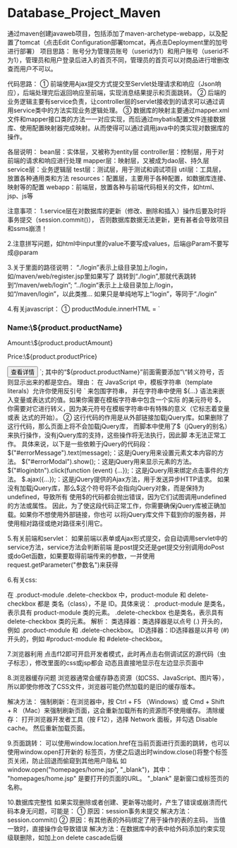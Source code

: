# Database_Project_Maven
通过maven创建javaweb项目，包括添加了maven-archetype-webapp，以及配置了tomcat（点击Edit Configuration部署tomcat，再点击Deployment里的加号进行部署）
项目思路：
账号分为管理员账号（userid为1）和用户账号（userid不为1），管理员和用户登录后进入的首页不同，管理员的首页可以对商品进行增删改查而用户不可以。

代码思路：
①
前端使用Ajax提交方式提交至Servlet处理请求和响应（Json响应），后端处理完后返回响应至前端，实现消息结果提示和页面跳转。
②
后端的业务逻辑主要有service负责，让controller层的servlet接收到的请求可以通过调用service类中的方法实现业务逻辑处理。
③
数据库的映射主要通过mapper.xml文件和mapper接口类的方法一一对应实现，而后通过mybatis配置文件连接数据库、使用配置映射器完成映射。从而使得可以通过调用java中的类实现对数据库的操作。

各层说明：
bean层：实体层，又被称为entity层
controller层：控制层，用于对前端的请求和响应进行处理
mapper层：映射层，又被成为dao层、持久层
service层：业务逻辑层
test层：测试层，用于测试和调试项目
util层：工具层，放置各种通用类和方法
resources：配置层，主要用于各种配置，如数据库连接、映射等的配置
webapp：前端层，放置各种与前端代码相关的文件，如html、jsp、js等



注意事项：
1.service层在对数据库的更新（修改、删除和插入）操作后要及时将事务提交（session.commit()），
否则数据库数据无法更新，更有甚者会导致项目和ssms崩溃！

2.注意拼写问题，如html中input里的value不要写成values，后端@Param不要写成@param

3.关于里面的路径说明：
“./login”表示上级目录加上/login，如/maven/web/register.jsp里如果写了
跳转到“./login”,那就代表跳转到“/maven/web/login”;
”../login“表示上上级目录加上/login，如“/maven/login”，以此类推...
如果只是单纯地写上“login”，等同于“./login”

4.有关javascript：
①
productModule.innerHTML = `
<h3>Name:\${product.productName}</h3>
<p>Amount:\${product.productAmount}</p>
<p>Price:\${product.productPrice}</p>
<button onclick="location.href='./product_detail.jsp?id=\${product.productId}'">查看详情</button>
`;
其中的“${product.productName}”前面需要添加”\“转义符号，否则显示出来的都是空白。
理由：
在 JavaScript 中，模板字符串（template literals）允许你使用反引号 ` 来包围字符串，
并在字符串中使用 ${...} 语法来嵌入变量或表达式的值。如果你需要在模板字符串中包含一个实际
的美元符号 $，你需要对它进行转义，因为美元符号在模板字符串中有特殊的意义（它标志着变量或表
达式的开始）。
②
<script type="text/javascript" src="https://apps.bdimg.com/libs/jquery/2.1.4/jquery.min.js"></script> 
这行代码的作用是从外部链接加载jQuery库。如果删除了这行代码，那么页面上将不会加载jQuery库，
而脚本中使用了$（jQuery的别名）来执行操作，没有jQuery库的支持，这些操作将无法执行，因此脚
本无法正常工作。
具体来说，以下是一些依赖于jQuery的代码段：
$("#errorMessage").text(message);：这是jQuery用来设置元素文本内容的方法。
$("#errorModal").show();：这是jQuery用来显示元素的方法。
$("#loginbtn").click(function (event) {...});：这是jQuery用来绑定点击事件的方法。
$.ajax({...});：这是jQuery提供的Ajax方法，用于发送异步HTTP请求。
如果没有加载jQuery库，那么$这个符号将不会指向jQuery对象，而是保持为undefined，导致所有
使用$的代码都会抛出错误，因为它们试图调用undefined的方法或属性。
因此，为了使这段代码正常工作，你需要确保jQuery库被正确加载。如果你不想使用外部链接，你也可
以将jQuery库文件下载到你的服务器，并使用相对路径或绝对路径来引用它。

5.有关前端和servlet：
如果前端以表单或Ajax形式提交，会自动调用servlet中的service方法，service方法会判断前端
是post提交还是get提交分别调用doPost或doGet函数，如果要取得前端传来的参数，一并使用
request.getParameter("参数名")来获得

6.有关css:

在 .product-module .delete-checkbox 中，product-module 和 delete-checkbox 
都是 类名（class），不是 ID。具体来说：
.product-module 是类名，表示具有 product-module 类的元素。
.delete-checkbox 也是类名，表示具有 delete-checkbox 类的元素。
解析：
类选择器：类选择器是以点号 (.) 开头的，例如 .product-module 和 .delete-checkbox。
ID选择器：ID选择器是以井号 (#) 开头的，例如 #product-module 和 #delete-checkbox。

7.浏览器利用
点击f12即可开启开发者模式，此时再点击右侧调试区的源代码（虫子标志），修改里面的css或jsp都会
动态且直接地显示在左边显示页面中

8.浏览器缓存问题
浏览器通常会缓存静态资源（如CSS、JavaScript、图片等），所以即使你修改了CSS文件，浏览器可能仍然加载的是旧的缓存版本。

解决方法：
强制刷新：在浏览器中，按 Ctrl + F5 （Windows）或 Cmd + Shift + R （Mac）来强制刷新页面，这会重新加载所有的资源而不使用缓存。
清除缓存：
打开浏览器开发者工具（按 F12），选择 Network 面板，并勾选 Disable cache。
然后重新加载页面。

9.页面跳转：
可以使用window.location.href在当前页面进行页面的跳转，也可以使用window.open打开新的
标签页，方便之后退出时window.close()将整个标签页关闭，防止回退而偷窥到其他用户隐私
如window.open("homepages/home.jsp", "_blank")，其中：
"homepages/home.jsp" 是要打开的页面的URL。
"_blank" 是新窗口或标签页的名称。

10.数据库完整性
如果实现删除或者创建、更新等功能时，产生了错误或崩溃而代码本身无问题，可能是：
①
原因：session事务未提交
解决方法：session.commit()
②
原因：有其他表的外码绑定了用于操作的表的主码， 当值一致时，直接操作会导致错误
解决方法：在数据库中的表中给外码添加约束实现级联删除，如加上on delete cascade后缀